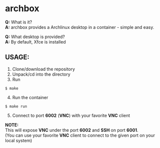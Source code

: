 # archbox

**Q:** What is it?  
**A:** archbox provides a Archlinux desktop in a container - simple and easy.  

**Q:** What desktop is provided?   
**A:** By default, Xfce is installed

## USAGE:   
1. Clone/download the repository
2. Unpack/cd into the directory
3. Run
```
$ make
```
4. Run the container
```
$ make run
```
5. Connect to port **6002** (**VNC**) with your favorite **VNC** client

**NOTE:**  
This will expose **VNC** under the port **6002** and **SSH** on port **6001**.  
(You can use your favorite **VNC** client to connect to the given port on your local system)
